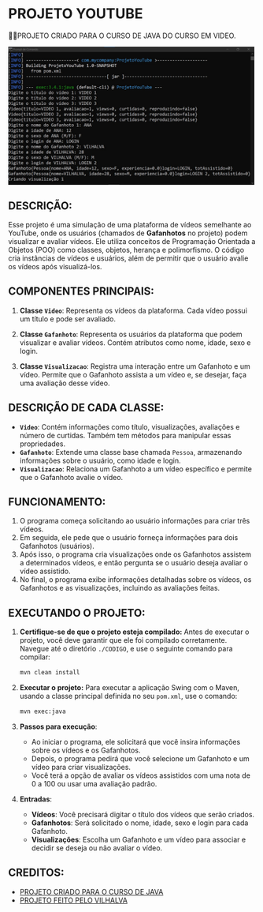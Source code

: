 # PROJETO YOUTUBE
👨‍🏫PROJETO CRIADO PARA O CURSO DE JAVA DO CURSO EM VIDEO.

<img src="FOTO.jpg" align="center" width="500"> <br>

## DESCRIÇÃO:
Esse projeto é uma simulação de uma plataforma de vídeos semelhante ao YouTube, onde os usuários (chamados de **Gafanhotos** no projeto) podem visualizar e avaliar vídeos. Ele utiliza conceitos de Programação Orientada a Objetos (POO) como classes, objetos, herança e polimorfismo. O código cria instâncias de vídeos e usuários, além de permitir que o usuário avalie os vídeos após visualizá-los.

## COMPONENTES PRINCIPAIS:
1. **Classe `Video`**:
   Representa os vídeos da plataforma. Cada vídeo possui um título e pode ser avaliado.

2. **Classe `Gafanhoto`**:
   Representa os usuários da plataforma que podem visualizar e avaliar vídeos. Contém atributos como nome, idade, sexo e login.

3. **Classe `Visualizacao`**:
   Registra uma interação entre um Gafanhoto e um vídeo. Permite que o Gafanhoto assista a um vídeo e, se desejar, faça uma avaliação desse vídeo.

## DESCRIÇÃO DE CADA CLASSE:
- **`Video`**: Contém informações como título, visualizações, avaliações e número de curtidas. Também tem métodos para manipular essas propriedades.
- **`Gafanhoto`**: Extende uma classe base chamada `Pessoa`, armazenando informações sobre o usuário, como idade e login.
- **`Visualizacao`**: Relaciona um Gafanhoto a um vídeo específico e permite que o Gafanhoto avalie o vídeo.

## FUNCIONAMENTO:
1. O programa começa solicitando ao usuário informações para criar três vídeos.
2. Em seguida, ele pede que o usuário forneça informações para dois Gafanhotos (usuários).
3. Após isso, o programa cria visualizações onde os Gafanhotos assistem a determinados vídeos, e então pergunta se o usuário deseja avaliar o vídeo assistido.
4. No final, o programa exibe informações detalhadas sobre os vídeos, os Gafanhotos e as visualizações, incluindo as avaliações feitas.

## EXECUTANDO O PROJETO:
1. **Certifique-se de que o projeto esteja compilado:**
   Antes de executar o projeto, você deve garantir que ele foi compilado corretamente. Navegue até o diretório `./CODIGO`, e use o seguinte comando para compilar:

   ```bash
   mvn clean install
   ```

2. **Executar o projeto:**
   Para executar a aplicação Swing com o Maven, usando a classe principal definida no seu `pom.xml`, use o comando:

   ```bash
   mvn exec:java
   ```

3. **Passos para execução**:
   - Ao iniciar o programa, ele solicitará que você insira informações sobre os vídeos e os Gafanhotos.
   - Depois, o programa pedirá que você selecione um Gafanhoto e um vídeo para criar visualizações.
   - Você terá a opção de avaliar os vídeos assistidos com uma nota de 0 a 100 ou usar uma avaliação padrão.
   
4. **Entradas**:
   - **Vídeos**: Você precisará digitar o título dos vídeos que serão criados.
   - **Gafanhotos**: Será solicitado o nome, idade, sexo e login para cada Gafanhoto.
   - **Visualizações**: Escolha um Gafanhoto e um vídeo para associar e decidir se deseja ou não avaliar o vídeo.

## CREDITOS:
- [PROJETO CRIADO PARA O CURSO DE JAVA](https://github.com/VILHALVA/CURSO-DE-JAVA)
- [PROJETO FEITO PELO VILHALVA](https://github.com/VILHALVA)


